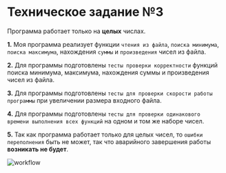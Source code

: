 # Техническое задание №3
Программа работает только на **целых** числах.

**1.** Моя программа реализует функции `чтения из файла`, `поиска минимума`, `поиска максимума`, нахождения `суммы` и `произведения` чисел из файла.

**2.** Для программы подготовлены `тесты проверки корректности` функций поиска минимума, максимума, нахождения суммы и произведения чисел из файла.

**3.** Для программы подготовлены `тесты для проверки скорости работы программы` при увеличении размера входного файла.

**4.** Для программы подготовлены `тесты для проверки одинакового времени выполнения всех функций` на одном и том же наборе чисел.

**5.** Так как программа работает только для целых чисел, то `ошибки переполнения` быть не может, так что аварийного завершения работы **возникать не будет**.

![workflow](https:/github.com/dlkeyxq/tz3/actions/workflows/github.yml/badge.svg)
